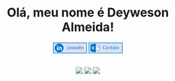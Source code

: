 <div align="center">
  <h1> Olá, meu nome é Deyweson Almeida! </h1>
  
   <a href="https://www.linkedin.com/in/deyweson-almeida-71a123267/" target="_blank"><img height="25vh" src="linkedin.png" target="_blank"></a>
  <a href = "mailto:devdeyve@gmail.com"><img height="25vh" src="contato.png" target="_blank"></a><br>


##

<div align="center">
  <img height="50vh" src="https://cdn.jsdelivr.net/gh/devicons/devicon/icons/html5/html5-plain-wordmark.svg" />
  <img height="50vh" src="https://cdn.jsdelivr.net/gh/devicons/devicon/icons/css3/css3-plain-wordmark.svg" />
  <img height="40vh" src="https://cdn.jsdelivr.net/gh/devicons/devicon/icons/javascript/javascript-plain.svg" />
</div>

##
  
